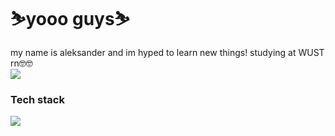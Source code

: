 # ⛷️yooo guys⛷️ #

my name is aleksander and im hyped to learn new things!
studying at WUST rn🤓🤓 <br>
<img src = "https://cdn.7tv.app/emote/60af912352a13d1adb2612ec/3x.webp"/>
### Tech stack ###
<p align="left">
  <a href="https://skillicons.dev">
    <img src="https://skillicons.dev/icons?i=java,html,css,javascript,react,cpp,python,scala,git" />
  </a>
</p>

